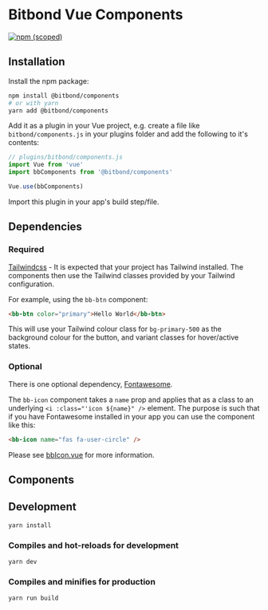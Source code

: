 # Bitbond Vue Components
[![npm (scoped)](https://img.shields.io/npm/v/@bitbond/components)]('https://www.npmjs.com/package/@bitbond/components')

## Installation
Install the npm package:
```bash
npm install @bitbond/components
# or with yarn
yarn add @bitbond/components
```

Add it as a plugin in your Vue project, e.g. create a file like `bitbond/components.js` in your plugins folder and add the following to it's contents:
```javascript
// plugins/bitbond/components.js
import Vue from 'vue'
import bbComponents from '@bitbond/components'

Vue.use(bbComponents)
```

Import this plugin in your app's build step/file.

## Dependencies
### Required
[Tailwindcss](https://tailwindcss.com/) - It is expected that your project has Tailwind installed. The components then use the Tailwind classes provided by your Tailwind configuration.

For example, using the `bb-btn` component:
```html
<bb-btn color="primary">Hello World</bb-btn>
```
This will use your Tailwind colour class for `bg-primary-500` as the background colour for the button, and variant classes for hover/active states.

### Optional
There is one optional dependency, [Fontawesome](https://fontawesome.com/).

The `bb-icon` component takes a `name` prop and applies that as a class to an underlying `<i :class="'icon ${name}" />` element. The purpose is such that if you have Fontawesome installed in your app you can use the component like this:

```html
<bb-icon name="fas fa-user-circle" />
```

Please see [bbIcon.vue](/src/components/bbIcon.vue) for more information.

## Components


## Development
```
yarn install
```

### Compiles and hot-reloads for development
```
yarn dev
```

### Compiles and minifies for production
```
yarn run build
```
